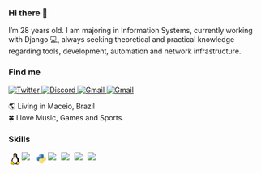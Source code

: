 ### Hi there 👋

I’m 28 years old. I am majoring in Information Systems, currently working with Django :computer:, always seeking theoretical and practical knowledge regarding tools, development, automation and network infrastructure.

### Find me
<!-- [![Linkedin Badge](https://img.shields.io/badge/-Evt0n-blue?style=flat-square&logo=Linkedin&logoColor=white&link=https://www.linkedin.com/in/pirodriguees)](https://www.linkedin.com/in//)
[![Gmail Badge](https://img.shields.io/badge/-@gmail.com-c14438?style=flat-square&logo=Gmail&logoColor=white&link=mailto:@gmail.com)](mailto:) -->

<p>
  <a href="https://twitter.com/">
    <img alt="Twitter" src="https://img.shields.io/badge/@evt0n-%231DA1F2.svg?&style=for-the-badge&logo=twitter&logoColor=white" />
  </a>
  <a href="https://www.linkedin.com/in//">
    <img alt="Discord" src="https://img.shields.io/badge/-Evt0n-blue?style=for-the-badge&logo=Linkedin&logoColor=white" />
  </a>
  <a href="mailto:@gmail.com">
    <img alt="Gmail" src="https://img.shields.io/badge/Gmail-%23BB001B.svg?&style=for-the-badge&logo=Gmail&logoColor=white" />
  </a>
    <a href="https://evt0n.github.io/">
    <img alt="Gmail" src="https://img.shields.io/badge/Personal Blog-%23000000.svg?&style=for-the-badge&logo=StackEdit&logoColor=white" />
  </a>
</p>
        
:earth_americas: Living in Maceio, Brazil      
:four_leaf_clover: I love Music, Games and Sports.

### Skills ###
<img align="left" width="26px" src="https://raw.githubusercontent.com/github/explore/80688e429a7d4ef2fca1e82350fe8e3517d3494d/topics/linux/linux.png" />
<img align="left" width="26px" src="https://www.docker.com/sites/default/files/d8/2019-07/Moby-logo.png" />
<img align="left" width="26px" src="https://raw.githubusercontent.com/github/explore/80688e429a7d4ef2fca1e82350fe8e3517d3494d/topics/python/python.png" />
<img align="left" width="26px" src="https://jbasoftware.com/assets/img/software/grafana.png" />
<img align="left" width="26px" src="https://encrypted-tbn0.gstatic.com/images?q=tbn%3AANd9GcSTgvm2rpK_6mpDdpnwb0eCeSaRl-Ds43sg7A&usqp=CAU" />
<img align="left" width="26px" src="https://w7.pngwing.com/pngs/545/964/png-transparent-windows-multipoint-server-windows-server-2012-microsoft-computer-servers-microsoft-computer-logo-windows-thumbnail.png" />
<img align="left" width="26px" src="https://mpng.subpng.com/20180413/oyw/kisspng-ansible-g2-technology-group-red-hat-organization-c-magic-circle-5ad07018670321.713204611523609624422.jpg" />     
